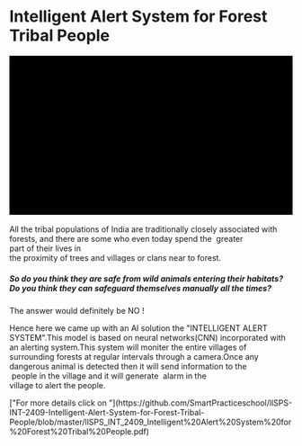 # Intelligent Alert System for Forest Tribal People
<img src="output_vdo.gif">
<p> All the tribal populations of India are traditionally closely associated with forests, and there are some who even today spend the 
 greater part of their lives in the proximity of trees and villages or clans near to forest.
 <h5>So do you think they are safe from wild animals entering their habitats? Do you think they can safeguard themselves manually all the    times?</h5> The answer would definitely be NO !</p>
<p> Hence here we came up with an AI solution the "INTELLIGENT ALERT SYSTEM".This model is based on neural networks(CNN) incorporated with an alerting system.This system will moniter the entire villages of surrounding forests at regular intervals through a camera.Once any dangerous animal is detected then it will send information to the  people in the village and it will generate  alarm in the village to alert the people.</p>
["For more details click on "](https://github.com/SmartPracticeschool/llSPS-INT-2409-Intelligent-Alert-System-for-Forest-Tribal-People/blob/master/llSPS_INT_2409_Intelligent%20Alert%20System%20for%20Forest%20Tribal%20People.pdf)
